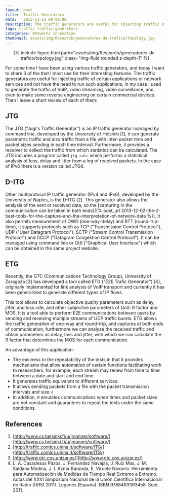 ```yaml
---
layout: post
title:  Traffic Generators
date:   2013-11-11 00:00:00
description: The traffic generators are useful for injecting traffic of certain applications or network services and not have the need to run such applications, in my case I used to generate the traffic of VoIP, video streaming, video surveillance, and even to make some reverse engineering on certain commercial devices.
tags: traffic traffic-generators
categories: Networks Innovation
thumbnail: assets/img/Research/generadores-de-trafico/topology.jpg
---
```


<div class="row mt-3" style="text-align: center">
    <div class="col-sm mt-3 mt-md-0">
        {% include figure.html path="assets/img/Research/generadores-de-trafico/topology.jpg" class="img-fluid rounded z-depth-1" %}
    </div>
</div>

For some time I have been using various traffic generators, and today I want to share 3 of the that I most use for their interesting features. The traffic generators are useful for injecting traffic of certain applications or network services and not have the need to run such applications, in my case I used to generate the traffic of VoIP, video streaming, video surveillance, and even to make some reverse engineering on certain commercial devices. Then I leave a short review of each of them:

## JTG

The JTG ("Jugi's Traffic Generator") is an IP traffic generator managed by command line, developed by the University of Helsinki [1], it can generate parametric traffic and also traffic from a file with inter-packet time and packet sizes sending in each time interval. Furthermore, it provides a receiver to collect the traffic from which statistics can be calculated. The JTG includes a program called `jtg_calc` which performs a statistical analysis of loss, delay and jitter from a log of received packets. In the case of IPv6 there is a version called JTG6.

## D-ITG

Other multiprotocol IP traffic generator (IPv4 and IPv6), developed by the University of Naples, is the D-ITG [2]. This generator also allows the analysis of the sent or received data, so the [capturing in the communication can be taken in both ends]({% post_url 2013-12-02-the-2-best-tools-for-the-capture-and-the-interpretation-of-network-data %}). It also permits measurement of OWD (one-way-delay) and RTT (round-trip-time), it supports protocols such as TCP ("Transmission Control Protocol"), UDP ("User Datagram Protocol"), SCTP ("Stream Control Transmission Protocol") and DCCP ("Datagram Congestion Control Protocol"). It can be managed using command line or GUI ("Graphical User Interface") which can be obtained in the same project website.

## ETG

Recently, the GTC (Communications Technology Group), University of Zaragoza [3] has developed a tool called ETG ("E2E Trafic Generator") [4], originally implemented for link analysis of VoIP transport and currently it has been generalized to generate different types of IP flows.

This tool allows to calculate objective quality parameters such as delay, jitter, and loss rate, and other subjective parameters of QoS: R factor and MOS. It is a tool able to perform E2E communications between users by sending and receiving multiple streams of UDP traffic bursts. ETG allows the traffic generation of one-way and round-trip, and captures at both ends of communication, furthermore we can analyze the received traffic and obtain parameters as delay, loss and jitter, with which we can calculate the R factor that determines the MOS for each communication.

An advantage of this application:

- The easiness to the repeatability of the tests in that it provides mechanisms that allow automation of certain functions facilitating work to researchers, for example, each stream may renew from time to time between a date and start and end time.
- It generates traffic equivalent to different services.
- It allows sending packets from a file with the packet transmission intervals and size.<
- In addition, it emulates communications when times and packet sizes are not constant and guarantees to repeat the tests under the same conditions.

## References

1. [http://www.cs.helsinki.fi/u/jmanner/software/](http://www.cs.helsinki.fi/u/jmanner/software/)
2. [http://traffic.comics.unina.it/software/ITG/](http://traffic.comics.unina.it/software/ITG/)
3. [http://www.gtc.cps.unizar.es/](http://www.gtc.cps.unizar.es/)
4. L. A. Casadesus Pazos, J. Fernández Navajas, J. Ruiz Mas, J. M. Saldana Medina, J. I. Aznar Baranda, E. Viruete Navarro. Herramienta para Automatización de Medidas de Tiempo Real Extremo a Extremo. Actas del XXVI Simposium Nacional de la Unión Científica Internacional de Radio (URSI 2011). Leganés (España). ISBN 9788493393458. Sept. 2011.